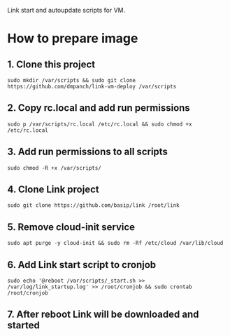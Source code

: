 Link start and autoupdate scripts for VM.

# How to prepare image

## 1. Clone this project

`sudo mkdir /var/scripts && sudo git clone https://github.com/dmpanch/link-vm-deploy /var/scripts`

## 2. Copy rc.local and add run permissions

`sudo p /var/scripts/rc.local /etc/rc.local && sudo chmod +x /etc/rc.local`

## 3. Add run permissions to all scripts

`sudo chmod -R +x /var/scripts/`

## 4. Clone Link project

`sudo git clone https://github.com/basip/link /root/link`

## 5. Remove cloud-init service

`sudo apt purge -y cloud-init && sudo rm -Rf /etc/cloud /var/lib/cloud`

## 6. Add Link start script to cronjob

`sudo echo '@reboot /var/scripts/_start.sh >> /var/log/link_startup.log' >> /root/cronjob && sudo crontab /root/cronjob`

## 7. After reboot Link will be downloaded and started